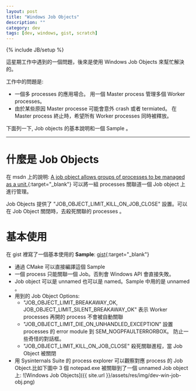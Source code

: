 ```yaml
---
layout: post
title: "Windows Job Objects"
description: ""
category: dev
tags: [dev, windows, gist, scratch]
---
```

{% include JB/setup %}

這星期工作中遇到的一個問題，後來是使用 Windows Job Objects 來幫忙解決的。   

工作中的問題是:  

-  一個多 processes 的應用場合。 用一個 Master process 
   管理多個 Worker processes。   
-  由於某些原因 Master processe 可能會意外 crash 或者 termiated。
   在 Master process 終止時，希望所有 Worker processes 同時被釋放。

下面列一下, Job objects  的基本說明和一個 Sample 。

----

# 什麼是 Job Objects
在 msdn 上的說明: [A job object allows groups of processes to be managed as a unit.](https://msdn.microsoft.com/en-us/library/windows/desktop/ms684161(v=vs.85).aspx){:target="_blank"} 可以將一組 processes 關聯道一個 Job object 上進行管理。   

Job Objects 提供了 "JOB_OBJECT_LIMIT_KILL_ON_JOB_CLOSE" 設置。可以在 Job Object 關閉時，去殺死關聯的 processes 。


# 基本使用

在 gist 裡寫了一個基本使用的 **Sample**: [gist](https://gist.github.com/xiongjia/a2ba02188674f74c489a){:target="_blank"}

- 通過 CMake 可以直接編譯這個 Sample
- 一個 process 只能關聯一個 Job。否則會 Windows API 會直接失敗。
- Job object 可以是 unnamed 也可以是 named。Sample 中用的是 unnamed 。
- 用到的 Job Object Options: 
  - "JOB_OBJECT_LIMIT_BREAKAWAY_OK, JOB_OBJECT_LIMIT_SILENT_BREAKAWAY_OK"
    表示 Worker processes 再開的 process 不會被自動關聯
  - "JOB_OBJECT_LIMIT_DIE_ON_UNHANDLED_EXCEPTION"
    設置 processes 的 error module 到 SEM_NOGPFAULTERRORBOX。
    防止一些奇怪的對話框。
  - "JOB_OBJECT_LIMIT_KILL_ON_JOB_CLOSE"
    殺死關聯進程，當 Job Object 被關閉
- 用 Sysinternals Suite 的 process explorer 可以觀察對應 process 的
  Job Object.比如下圖中 3 個 notepad.exe 被關聯到了一個 unnamed Job object 上:
![Windows Job Objects]({{ site.url }}/assets/res/img/dev-win-job-obj.png)

